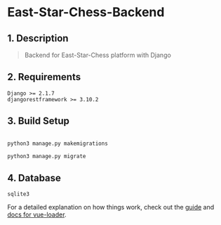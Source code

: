 # East-Star-Chess-Backend

## 1. Description

> Backend for East-Star-Chess platform with Django

## 2. Requirements

    Django >= 2.1.7
    djangorestframework >= 3.10.2

## 3. Build Setup

``` bash

python3 manage.py makemigrations

python3 manage.py migrate

```

## 4. Database
    sqlite3


For a detailed explanation on how things work, check out the [guide](http://vuejs-templates.github.io/webpack/) and [docs for vue-loader](http://vuejs.github.io/vue-loader).
